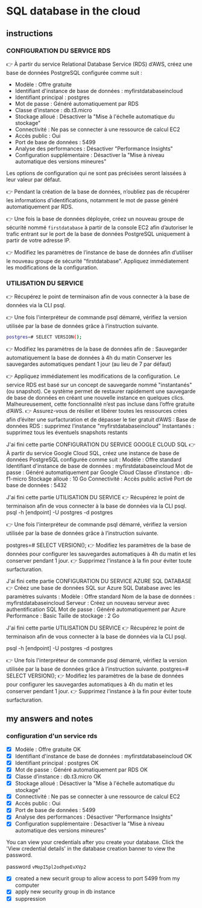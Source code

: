 # SQL database in the cloud

## instructions

### CONFIGURATION DU SERVICE RDS
👉 À partir du service Relational Database Service (RDS) d’AWS, créez une base de données PostgreSQL configurée comme suit :
- Modèle : Offre gratuite
- Identifiant d'instance de base de données : myfirstdatabaseincloud
- Identifiant principal : postgres
- Mot de passe : Généré automatiquement par RDS
- Classe d’instance : db.t3.micro
- Stockage alloué : Désactiver la "Mise à l'échelle automatique du stockage"
- Connectivité : Ne pas se connecter à une ressource de calcul EC2
- Accès public : Oui
- Port de base de données : 5499
- Analyse des performances : Désactiver "Performance Insights"
- Configuration supplémentaire : Désactiver la "Mise à niveau automatique des versions mineures"

Les options de configuration qui ne sont pas précisées seront laissées à leur valeur par défaut.

👉 Pendant la création de la base de données, n’oubliez pas de récupérer les informations d’identifications, notamment le mot de passe généré automatiquement par RDS.

👉 Une fois la base de données déployée, créez un nouveau groupe de sécurité nommé ``firstdatabase`` à partir de la console EC2 afin d’autoriser le trafic entrant sur le port de la base de données PostgreSQL uniquement à partir de votre adresse IP.

👉 Modifiez les paramètres de l’instance de base de données afin d’utiliser le nouveau groupe de sécurité "firstdatabase". Appliquez immédiatement les modifications de la configuration.

### UTILISATION DU SERVICE
👉 Récupérez le point de terminaison afin de vous connecter à la base de données via la CLI psql.

👉 Une fois l'interpréteur de commande psql démarré, vérifiez la version utilisée par la base de données grâce à l’instruction suivante.

```sh
postgres=# SELECT VERSION();
```

👉 Modifiez les paramètres de la base de données afin de :
Sauvegarder automatiquement la base de données à 4h du matin
Conserver les sauvegardes automatiques pendant 1 jour (au lieu de 7 par défaut)

👉 Appliquez immédiatement les modifications de la configuration.
Le service RDS est basé sur un concept de sauvegarde nommé "instantanés" (ou snapshot). Ce système permet de restaurer rapidement une sauvegarde de base de données en créant une nouvelle instance en quelques clics.
Malheureusement, cette fonctionnalité n’est pas incluse dans l’offre gratuite d’AWS.
👉 Assurez-vous de résilier et libérer toutes les ressources crées afin d’éviter une surfacturation et de dépasser le tier gratuit d’AWS :
Base de données RDS : supprimez l’instance "myfirstdatabaseincloud"
Instantanés : supprimez tous les éventuels snapshots restants

J'ai fini cette partie
CONFIGURATION DU SERVICE GOOGLE CLOUD SQL
👉 À partir du service Google Cloud SQL, créez une instance de base de données PostgreSQL configurée comme suit :
Modèle : Offre standard
Identifiant d'instance de base de données : myfirstdatabaseincloud
Mot de passe : Généré automatiquement par Google Cloud
Classe d’instance : db-f1-micro
Stockage alloué : 10 Go
Connectivité : Accès public activé
Port de base de données : 5432

J'ai fini cette partie
UTILISATION DU SERVICE
👉 Récupérez le point de terminaison afin de vous connecter à la base de données via la CLI psql.
psql -h [endpoint] -U postgres -d postgres

👉 Une fois l'interpréteur de commande psql démarré, vérifiez la version utilisée par la base de données grâce à l’instruction suivante.

postgres=# SELECT VERSION();
👉 Modifiez les paramètres de la base de données pour configurer les sauvegardes automatiques à 4h du matin et les conserver pendant 1 jour.
👉 Supprimez l'instance à la fin pour éviter toute surfacturation.

J'ai fini cette partie
CONFIGURATION DU SERVICE AZURE SQL DATABASE
👉 Créez une base de données SQL sur Azure SQL Database avec les paramètres suivants :
Modèle : Offre standard
Nom de la base de données : myfirstdatabaseincloud
Serveur : Créez un nouveau serveur avec authentification SQL
Mot de passe : Généré automatiquement par Azure
Performance : Basic
Taille de stockage : 2 Go

J'ai fini cette partie
UTILISATION DU SERVICE
👉 Récupérez le point de terminaison afin de vous connecter à la base de données via la CLI psql.

psql -h [endpoint] -U postgres -d postgres

👉 Une fois l'interpréteur de commande psql démarré, vérifiez la version utilisée par la base de données grâce à l’instruction suivante.
postgres=# SELECT VERSION();
👉 Modifiez les paramètres de la base de données pour configurer les sauvegardes automatiques à 4h du matin et les conserver pendant 1 jour.
👉 Supprimez l'instance à la fin pour éviter toute surfacturation.

## my answers and notes

### configuration d'un service rds

- [x] Modèle : Offre gratuite OK
- [x] Identifiant d'instance de base de données : myfirstdatabaseincloud OK
- [x] Identifiant principal : postgres OK
- [x] Mot de passe : Généré automatiquement par RDS OK
- [x] Classe d’instance : db.t3.micro OK
- [x] Stockage alloué : Désactiver la "Mise à l'échelle automatique du stockage"
- [x] Connectivité : Ne pas se connecter à une ressource de calcul EC2
- [x] Accès public : Oui
- [x] Port de base de données : 5499
- [x] Analyse des performances : Désactiver "Performance Insights"
- [x] Configuration supplémentaire : Désactiver la "Mise à niveau automatique des versions mineures"

You can view your credentials after you create your database. Click the 'View credential details' in the database creation banner to view the password.

password ``vMopI5pl2odhpeEvXVp2``

- [x] created a new securit group to allow access to port 5499 from my computer
- [x] apply new security group in db instance
- [x] suppression  